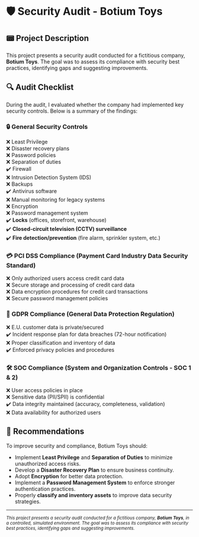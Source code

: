 # 🛡️ **Security Audit - Botium Toys**  

## 📟 **Project Description**  
This project presents a security audit conducted for a fictitious company, **Botium Toys**. The goal was to assess its compliance with security best practices, identifying gaps and suggesting improvements.  

## 🔍 **Audit Checklist**  
During the audit, I evaluated whether the company had implemented key security controls. Below is a summary of the findings:  

### **🔒 General Security Controls**  
❌ Least Privilege  
❌ Disaster recovery plans  
❌ Password policies  
❌ Separation of duties  
✔️ Firewall  
❌ Intrusion Detection System (IDS)  
❌ Backups  
✔️ Antivirus software  
❌ Manual monitoring for legacy systems  
❌ Encryption  
❌ Password management system  
✔️ **Locks** (offices, storefront, warehouse)  
✔️ **Closed-circuit television (CCTV) surveillance**  
✔️ **Fire detection/prevention** (fire alarm, sprinkler system, etc.)  

### **💳 PCI DSS Compliance** (Payment Card Industry Data Security Standard)  
❌ Only authorized users access credit card data  
❌ Secure storage and processing of credit card data  
❌ Data encryption procedures for credit card transactions  
❌ Secure password management policies  

### **📜 GDPR Compliance** (General Data Protection Regulation)  
❌ E.U. customer data is private/secured  
✔️ Incident response plan for data breaches (72-hour notification)  
❌ Proper classification and inventory of data  
✔️ Enforced privacy policies and procedures  

### **🛠️ SOC Compliance** (System and Organization Controls - SOC 1 & 2)  
❌ User access policies in place  
❌ Sensitive data (PII/SPII) is confidential  
✔️ Data integrity maintained (accuracy, completeness, validation)  
❌ Data availability for authorized users  

## 📌 **Recommendations**  
To improve security and compliance, Botium Toys should:  
- Implement **Least Privilege** and **Separation of Duties** to minimize unauthorized access risks.  
- Develop a **Disaster Recovery Plan** to ensure business continuity.  
- Adopt **Encryption** for better data protection.  
- Implement a **Password Management System** to enforce stronger authentication practices.  
- Properly **classify and inventory assets** to improve data security strategies.  

---  

<sub>*This project presents a security audit conducted for a fictitious company, **Botium Toys**, in a controlled, simulated environment. The goal was to assess its compliance with security best practices, identifying gaps and suggesting improvements.*</sub>  


